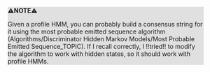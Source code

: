 <div style="margin:2em; background-color: #e0e0e0;">

<strong>⚠️NOTE️️️⚠️</strong>

Given a profile HMM, you can probably build a consensus string for it using the most probable emitted sequence algorithm (Algorithms/Discriminator Hidden Markov Models/Most Probable Emitted Sequence_TOPIC). If I recall correctly, I !!tried!! to modify the algorithm to work with hidden states, so it should work with profile HMMs.
</div>

